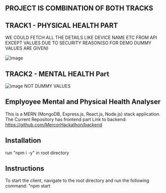 ## PROJECT IS COMBINATION OF BOTH TRACKS

## TRACK1 - PHYSICAL HEALTH PART
WE COULD FETCH ALL THE DETAILS LIKE DEVICE NAME ETC FROM API EXCEPT VALUES DUE TO SECURITY REASON(SO FOR DEMO DUMMY VALUES ARE GIVEN)

![image](https://github.com/MercorHackathon/frontend/assets/84633869/47bd1830-7589-4a00-a836-01f9058b3833)

## TRACK2 - MENTAL HEALTH Part
![image](https://github.com/MercorHackathon/frontend/assets/84633869/9cee587f-7817-44ff-81fa-581b00a0ec22)
NOT DUMMY VALUES



## Emplyoyee Mental and Physical Health Analyser

This is a MERN (MongoDB, Express.js, React.js, Node.js) stack application.
The Current Repository has frontend part
Link to backend: https://github.com/MercorHackathon/backend

## Installation
run "npm i -y" in root directory


## Instructions

To start the client, navigate to the root directory and run the following command: "npm start


